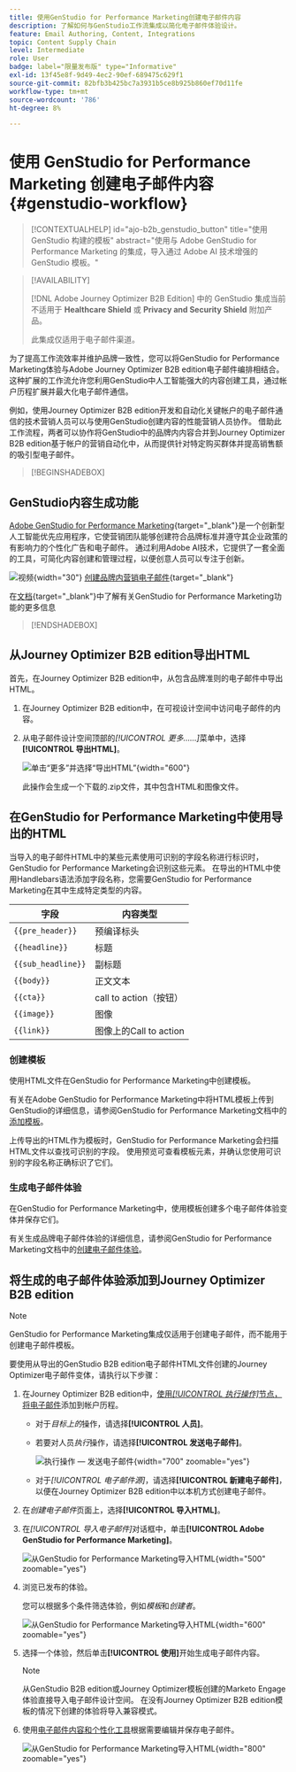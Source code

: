 ```yaml
---
title: 使用GenStudio for Performance Marketing创建电子邮件内容
description: 了解如何与GenStudio工作流集成以简化电子邮件体验设计。
feature: Email Authoring, Content, Integrations
topic: Content Supply Chain
level: Intermediate
role: User
badge: label="限量发布版" type="Informative"
exl-id: 13f45e8f-9d49-4ec2-90ef-689475c629f1
source-git-commit: 82bfb3b425bc7a3931b5ce8b925b860ef70d11fe
workflow-type: tm+mt
source-wordcount: '786'
ht-degree: 8%

---
```


# 使用 GenStudio for Performance Marketing 创建电子邮件内容 {#genstudio-workflow}

>[!CONTEXTUALHELP]
>id="ajo-b2b_genstudio_button"
>title="使用 GenStudio 构建的模板"
>abstract="使用与 Adobe GenStudio for Performance Marketing 的集成，导入通过 Adobe AI 技术增强的 GenStudio 模板。"

>[!AVAILABILITY]
>
>[!DNL Adobe Journey Optimizer B2B Edition] 中的 GenStudio 集成当前不适用于 **Healthcare Shield** 或 **Privacy and Security Shield** 附加产品。
>
>此集成仅适用于电子邮件渠道。

为了提高工作流效率并维护品牌一致性，您可以将GenStudio for Performance Marketing体验与Adobe Journey Optimizer B2B edition电子邮件编排相结合。 这种扩展的工作流允许您利用GenStudio中人工智能强大的内容创建工具，通过帐户历程扩展并最大化电子邮件通信。

例如，使用Journey Optimizer B2B edition开发和自动化关键帐户的电子邮件通信的技术营销人员可以与使用GenStudio创建内容的性能营销人员协作。 借助此工作流程，两者可以协作将GenStudio中的品牌内内容合并到Journey Optimizer B2B edition基于帐户的营销自动化中，从而提供针对特定购买群体并提高销售额的吸引型电子邮件。

>[!BEGINSHADEBOX]

## GenStudio内容生成功能

[Adobe GenStudio for Performance Marketing](https://business.adobe.com/products/genstudio-for-performance-marketing.html){target="_blank"}是一个创新型人工智能优先应用程序，它使营销团队能够创建符合品牌标准并遵守其企业政策的有影响力的个性化广告和电子邮件。 通过利用Adobe AI技术，它提供了一套全面的工具，可简化内容创建和管理过程，以便创意人员可以专注于创新。

![视频](../../assets/do-not-localize/icon-video.svg){width="30"} [创建品牌内营销电子邮件](https://experienceleague.adobe.com/zh-hans/docs/genstudio-for-performance-marketing-learn/tutorials/creating-experiences/creating-on-brand-emails){target="_blank"}

在[文档](https://experienceleague.adobe.com/zh-hans/docs/genstudio-for-performance-marketing/user-guide/home){target="_blank"}中了解有关GenStudio for Performance Marketing功能的更多信息

>[!ENDSHADEBOX]

## 从Journey Optimizer B2B edition导出HTML

首先，在Journey Optimizer B2B edition中，从包含品牌准则的电子邮件中导出HTML。

1. 在Journey Optimizer B2B edition中，在可视设计空间中访问电子邮件的内容。

1. 从电子邮件设计空间顶部的&#x200B;_[!UICONTROL 更多……]_&#x200B;菜单中，选择&#x200B;**[!UICONTROL 导出HTML]**。

   ![单击“更多”并选择“导出HTML”](./assets/email-export-html.png){width="600"}

   此操作会生成一个下载的.zip文件，其中包含HTML和图像文件。

## 在GenStudio for Performance Marketing中使用导出的HTML

当导入的电子邮件HTML中的某些元素使用可识别的字段名称进行标识时，GenStudio for Performance Marketing会识别这些元素。 在导出的HTML中使用Handlebars语法添加字段名称，您需要GenStudio for Performance Marketing在其中生成特定类型的内容。

| 字段 | 内容类型 |
| ----------------- | ------------------------- |
| `{{pre_header}}` | 预编译标头 |
| `{{headline}}` | 标题 |
| `{{sub_headline}}` | 副标题 |
| `{{body}}` | 正文文本 |
| `{{cta}}` | call to action（按钮） |
| `{{image}}` | 图像 |
| `{{link}}` | 图像上的Call to action |

### 创建模板

使用HTML文件在GenStudio for Performance Marketing中创建模板。

有关在Adobe GenStudio for Performance Marketing中将HTML模板上传到GenStudio的详细信息，请参阅GenStudio for Performance Marketing文档中的[添加模板](https://experienceleague.adobe.com/zh-hans/docs/genstudio-for-performance-marketing/user-guide/content/templates/use-templates#add-a-template)。

上传导出的HTML作为模板时，GenStudio for Performance Marketing会扫描HTML文件以查找可识别的字段。 使用预览可查看模板元素，并确认您使用可识别的字段名称正确标识了它们。

### 生成电子邮件体验

在GenStudio for Performance Marketing中，使用模板创建多个电子邮件体验变体并保存它们。

有关生成品牌电子邮件体验的详细信息，请参阅GenStudio for Performance Marketing文档中的[创建电子邮件体验](https://experienceleague.adobe.com/zh-hans/docs/genstudio-for-performance-marketing/user-guide/create/create-email-experience)。

## 将生成的电子邮件体验添加到Journey Optimizer B2B edition

>[!NOTE]
>
>GenStudio for Performance Marketing集成仅适用于创建电子邮件，而不能用于创建电子邮件模板。

要使用从导出的GenStudio B2B edition电子邮件HTML文件创建的Journey Optimizer电子邮件变体，请执行以下步骤：

1. 在Journey Optimizer B2B edition中，[使用&#x200B;_[!UICONTROL 执行操作]_&#x200B;节点，将电子邮件](./add-email.md)添加到帐户历程。

   * 对于&#x200B;_目标上的_&#x200B;操作，请选择&#x200B;**[!UICONTROL 人员]**。

   * 若要对人员&#x200B;_执行_&#x200B;操作，请选择&#x200B;**[!UICONTROL 发送电子邮件]**。

     ![执行操作 — 发送电子邮件](./assets/journey-node-send-email.png){width="700" zoomable="yes"}

   * 对于&#x200B;_[!UICONTROL 电子邮件源]_，请选择&#x200B;**[!UICONTROL 新建电子邮件]**，以便在Journey Optimizer B2B edition中以本机方式创建电子邮件。

1. 在&#x200B;_创建电子邮件_&#x200B;页面上，选择&#x200B;**[!UICONTROL 导入HTML]**。

1. 在&#x200B;_[!UICONTROL 导入电子邮件]_&#x200B;对话框中，单击&#x200B;**[!UICONTROL Adobe GenStudio for Performance Marketing]**。

   ![从GenStudio for Performance Marketing导入HTML](./assets/email-import-html-genstudio.png){width="500" zoomable="yes"}

1. 浏览已发布的体验。

   您可以根据多个条件筛选体验，例如&#x200B;_模板_&#x200B;和&#x200B;_创建者_。

   ![从GenStudio for Performance Marketing导入HTML](./assets/email-import-select-gen-studio-experience.png){width="600" zoomable="yes"}

1. 选择一个体验，然后单击&#x200B;**[!UICONTROL 使用]**&#x200B;开始生成电子邮件内容。

   >[!NOTE]
   >
   >从GenStudio B2B edition或Journey Optimizer模板创建的Marketo Engage体验直接导入电子邮件设计空间。 在没有Journey Optimizer B2B edition模板的情况下创建的体验将导入兼容模式。

1. 使用[电子邮件内容和个性化工具](./email-authoring.md)根据需要编辑并保存电子邮件。

   ![从GenStudio for Performance Marketing导入HTML](./assets/email-imported-experience.png){width="800" zoomable="yes"}
